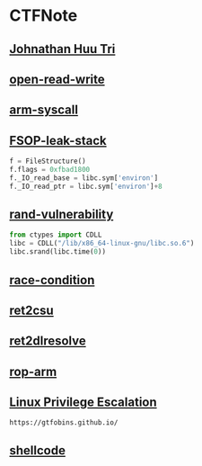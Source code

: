 # CTFNote

## [Johnathan Huu Tri](https://github.com/nhtri2003gmail/CTFNote)

## [open-read-write](https://tripoloski1337.github.io/ctf/2021/07/12/bypassing-seccomp-prctl.html)

## [arm-syscall](https://chromium.googlesource.com/chromiumos/docs/+/master/constants/syscalls.md#linux-system-call-table)

## [FSOP-leak-stack](https://github.com/wan-hyhty/CTFs_competition/tree/main/ImaginaryCTF2023/mailman)

```python
f = FileStructure()
f.flags = 0xfbad1800
f._IO_read_base = libc.sym['environ']
f._IO_read_ptr = libc.sym['environ']+8
```

## [rand-vulnerability](https://hackmd.io/@whoisthatguy/rand)

```python
from ctypes import CDLL
libc = CDLL("/lib/x86_64-linux-gnu/libc.so.6")
libc.srand(libc.time(0))
```

## [race-condition](https://hackmd.io/@whoisthatguy/toctou?utm_source=preview-mode&utm_medium=rec)

## [ret2csu](https://hackmd.io/@whoisthatguy/ret2csu)

## [ret2dlresolve](https://hackmd.io/@whoisthatguy/ret2dlresolve)

## [rop-arm](http://blog.perfect.blue/ROPing-on-Aarch64)

## [Linux Privilege Escalation](https://github.com/RoqueNight/Linux-Privilege-Escalation-Basics)

`https://gtfobins.github.io/`

## [shellcode](https://docs.pwntools.com/en/stable/shellcraft.html)

